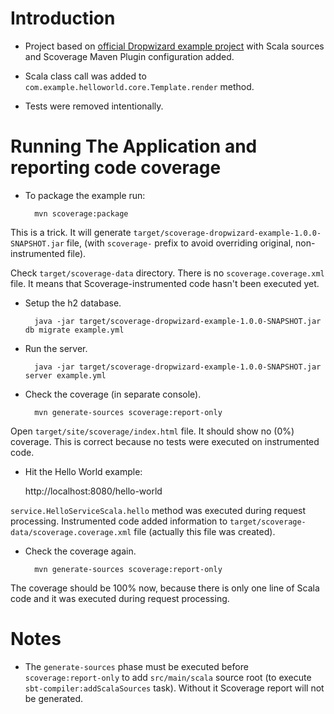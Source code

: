 # Introduction

* Project based on [official Dropwizard example project](https://github.com/dropwizard/dropwizard/tree/master/dropwizard-example)
with Scala sources and Scoverage Maven Plugin configuration added.

* Scala class call was added to `com.example.helloworld.core.Template.render` method.

* Tests were removed intentionally.

# Running The Application and reporting code coverage

* To package the example run:

        mvn scoverage:package

This is a trick. It will generate `target/scoverage-dropwizard-example-1.0.0-SNAPSHOT.jar` file,
(with `scoverage-` prefix to avoid overriding original, non-instrumented file).

Check `target/scoverage-data` directory. There is no `scoverage.coverage.xml` file. It means that
Scoverage-instrumented code hasn't been executed yet.

* Setup the h2 database.

        java -jar target/scoverage-dropwizard-example-1.0.0-SNAPSHOT.jar db migrate example.yml

* Run the server.

        java -jar target/scoverage-dropwizard-example-1.0.0-SNAPSHOT.jar server example.yml

* Check the coverage (in separate console).

        mvn generate-sources scoverage:report-only

Open `target/site/scoverage/index.html` file. It should show no (0%) coverage. This is correct because
no tests were executed on instrumented code.

* Hit the Hello World example:

	http://localhost:8080/hello-world

`service.HelloServiceScala.hello` method was executed during request processing. Instrumented code
added information to `target/scoverage-data/scoverage.coverage.xml` file (actually this file was created).

* Check the coverage again.

        mvn generate-sources scoverage:report-only

The coverage should be 100% now, because there is only one line of Scala code and it was executed
during request processing.

# Notes

* The `generate-sources` phase must be executed before `scoverage:report-only` to add `src/main/scala` source root
(to execute `sbt-compiler:addScalaSources` task). Without it Scoverage report will not be generated.
